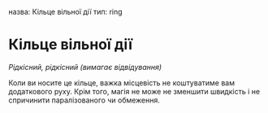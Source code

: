 назва: Кільце вільної дії тип: ring

# Кільце вільної дії
_Рідкісний, рідкісний (вимагає відвідування)_

Коли ви носите це кільце, важка місцевість не коштуватиме вам додаткового руху. Крім того, магія не може не зменшити швидкість і не спричинити паралізованого чи обмеження. 